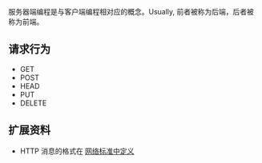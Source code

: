 服务器端编程是与客户端编程相对应的概念。Usually, 前者被称为后端，后者被称为前端。

## 请求行为

- GET
- POST
- HEAD
- PUT
- DELETE



## 扩展资料

- HTTP 消息的格式在 [网络标准中定义](https://www.rfc-editor.org/rfc/rfc7230.txt)